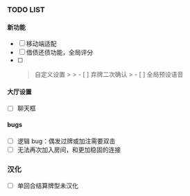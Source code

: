 ### TODO LIST

#### 新功能

- [ ] 移动端适配
- [ ] 借债还债功能，全局评分
- [ ] > 自定义设置
      >
      > - [ ] 弃牌二次确认
      > - [ ] 全局预设语音

#### 大厅设置

- [ ] 聊天框

#### bugs

- [ ] 逻辑 bug：偶发过牌或加注需要双击
- [ ] 无法再次加入房间，和更加稳固的连接

### 汉化

- [ ] 单回合结算牌型未汉化
